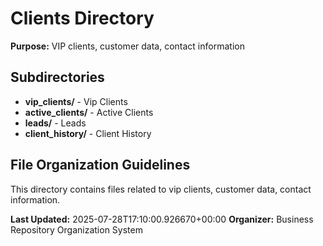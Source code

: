 # Clients Directory

**Purpose:** VIP clients, customer data, contact information

## Subdirectories

- **vip_clients/** - Vip Clients
- **active_clients/** - Active Clients
- **leads/** - Leads
- **client_history/** - Client History

## File Organization Guidelines

This directory contains files related to vip clients, customer data, contact information.

**Last Updated:** 2025-07-28T17:10:00.926670+00:00
**Organizer:** Business Repository Organization System
